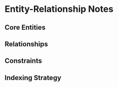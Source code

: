 # Entity-Relationship Notes

## Core Entities

## Relationships

## Constraints

## Indexing Strategy
